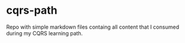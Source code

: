 # cqrs-path
Repo with simple markdown files containg all content that I consumed during my CQRS learning path.
